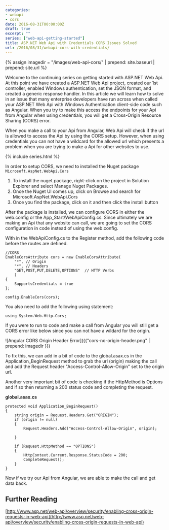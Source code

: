 ```yaml
---
categories:
- webapi
- cors
date: 2016-08-31T00:00:00Z
draft: true
excerpt: ""
series: ["web-api-getting-started"]
title: ASP.NET Web Api with Credentials CORS Issues Solved
url: /2016/08/31/webapi-cors-with-credentials/
---
```


{% assign imagedir = "/images/web-api-cors/" | prepend: site.baseurl | prepend: site.url %}


Welcome to the continuing series on getting started with ASP.NET Web Api.  At this point we have created a ASP.NET Web Api project, created our 1st controller, enabled Windows authentication, set the JSON format, and created a generic response handler.  In this article we will learn how to solve in an issue that many enterprise developers have run across when called your ASP.NET Web Api with Windows Authentication client-side code such as Angular.  When you try to make this access the endpoints for your Api from Angular when using credentials, you will get a Cross-Origin Resource Sharing (CORS) error. 

When you make a call to your Api from Angular, Web Api will check if the url is allowed to access the Api by using the CORS setup.  However, when using credentials you can not have a wildcard for the allowed url which presents a problem when you are trying to make a Api for other websites to use.   

{% include series.html %}

In order to setup CORS, we need to installed the Nuget package `Microsoft.AspNet.WebApi.Cors`

1. To install the nuget package, right-click on the project in Solution Explorer and select Manage Nuget Packages.
1. Once the Nuget UI comes up, click on Browse and search for Microsoft.AspNet.WebApi.Cors
1. Once you find the package, click on it and then click the install button

After the package is installed, we can configure CORS in either the web.config or the App_Start\WebApiConfig.cs.  Since ultimately we are making an Api that any website can call, we are going to set the CORS configuration in code instead of using the web.config.  

With in the WebApiConfig.cs to the Register method, add the following code before the routes are defined.  

    //CORS
    EnableCorsAttribute cors = new EnableCorsAttribute(
        "*", // Origin
        "*", // Headers
        "GET,POST,PUT,DELETE,OPTIONS"  // HTTP Verbs
        )
    {
        SupportsCredentials = true
    };

    config.EnableCors(cors);

You also need to add the following using statement:

    using System.Web.Http.Cors;

If you were to run to code and make a call from Angular you will still get a CORS error like below since you can not have a wildard for the origin.  

![Angular CORS Origin Header Error]({{"cors-no-origin-header.png" | prepend: imagedir }})

To fix this, we can add in a bit of code to the global.asax.cs in the Application_BeginRequest method to grab the url (origin) making the call and add the Request header "Access-Control-Allow-Origin" set to the origin url.    

Another very important bit of code is checking if the HttpMethod is Options and if so then returning a 200 status code and completing the request.

**global.asax.cs**

	protected void Application_BeginRequest()
    {
        string origin = Request.Headers.Get("ORIGIN");
        if (origin != null)
        {
            Request.Headers.Add("Access-Control-Allow-Origin", origin);

        }

        if (Request.HttpMethod == "OPTIONS")
        {
            HttpContext.Current.Response.StatusCode = 200;
            CompleteRequest();
        }
    }

Now if we try our Api from Angular, we are able to make the call and get data back.

## Further Reading

[http://www.asp.net/web-api/overview/security/enabling-cross-origin-requests-in-web-api](http://www.asp.net/web-api/overview/security/enabling-cross-origin-requests-in-web-api)